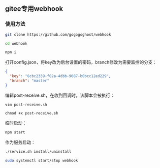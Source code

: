 ## gitee专用webhook

### 使用方法

```bash
git clone https://github.com/gogogoghost/webhook

cd webhook

npm i
```

打开config.json，将key改为后台设置的密码，branch修改为需要监控的分支：

```json
{
  "key": "6cbc2339-f02a-4dbb-9087-b0bcc12ed229",
  "branch": "master"
}
```

编辑post-receive.sh，在收到回调时，该脚本会被执行：

```
vim post-receive.sh

chmod +x post-receive.sh
```

临时启动：

```bash
npm start
```

作为服务启动：
```bash
./service.sh install/uninstall

sudo systemctl start/stop webhook
```
